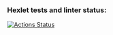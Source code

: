 ### Hexlet tests and linter status:
[![Actions Status](https://github.com/Olgatestonline/qa-engineer-project-85/actions/workflows/hexlet-check.yml/badge.svg)](https://github.com/Olgatestonline/qa-engineer-project-85/actions)